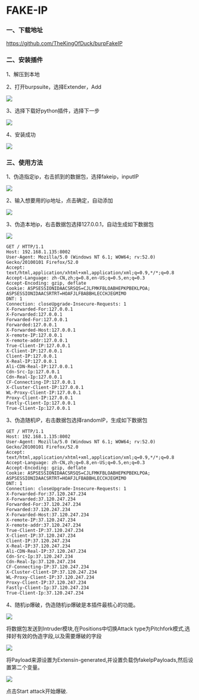 # FAKE-IP

### 一、下载地址

https://github.com/TheKingOfDuck/burpFakeIP

### 二、安装插件

1、解压到本地

2、打开burpsuite，选择Extender，Add

![](../../.gitbook/assets/image%20%28282%29.png)

3、选择下载好python插件，选择下一步

![](../../.gitbook/assets/image%20%28281%29.png)

4、安装成功

![](../../.gitbook/assets/image%20%28292%29.png)

### 三、使用方法

1、伪造指定ip，右击抓到的数据包，选择fakeip，inputIP

![](../../.gitbook/assets/image%20%28284%29.png)

2、输入想要用的ip地址，点击确定，自动添加

![](../../.gitbook/assets/image%20%28287%29.png)

3、伪造本地ip，右击数据包选择127.0.0.1，自动生成如下数据包

![](../../.gitbook/assets/image%20%28293%29.png)

```text
GET / HTTP/1.1
Host: 192.168.1.135:8002
User-Agent: Mozilla/5.0 (Windows NT 6.1; WOW64; rv:52.0) Gecko/20100101 Firefox/52.0
Accept: text/html,application/xhtml+xml,application/xml;q=0.9,*/*;q=0.8
Accept-Language: zh-CN,zh;q=0.8,en-US;q=0.5,en;q=0.3
Accept-Encoding: gzip, deflate
Cookie: ASPSESSIONIDAACSRSQS=CJLFMKFBLOABHEPKPBEKLPOA; ASPSESSIONIDAACSRTRT=HOAFJLFBABBHLECCHJEGMIMO
DNT: 1
Connection: closeUpgrade-Insecure-Requests: 1
X-Forwarded-For:127.0.0.1
X-Forwarded:127.0.0.1
Forwarded-For:127.0.0.1
Forwarded:127.0.0.1
X-Forwarded-Host:127.0.0.1
X-remote-IP:127.0.0.1
X-remote-addr:127.0.0.1
True-Client-IP:127.0.0.1
X-Client-IP:127.0.0.1
Client-IP:127.0.0.1
X-Real-IP:127.0.0.1
Ali-CDN-Real-IP:127.0.0.1
Cdn-Src-Ip:127.0.0.1
Cdn-Real-Ip:127.0.0.1
CF-Connecting-IP:127.0.0.1
X-Cluster-Client-IP:127.0.0.1
WL-Proxy-Client-IP:127.0.0.1
Proxy-Client-IP:127.0.0.1
Fastly-Client-Ip:127.0.0.1
True-Client-Ip:127.0.0.1
```

3、伪造随机IP，右击数据包选择randomIP，生成如下数据包

```text
GET / HTTP/1.1
Host: 192.168.1.135:8002
User-Agent: Mozilla/5.0 (Windows NT 6.1; WOW64; rv:52.0) Gecko/20100101 Firefox/52.0
Accept: text/html,application/xhtml+xml,application/xml;q=0.9,*/*;q=0.8
Accept-Language: zh-CN,zh;q=0.8,en-US;q=0.5,en;q=0.3
Accept-Encoding: gzip, deflate
Cookie: ASPSESSIONIDAACSRSQS=CJLFMKFBLOABHEPKPBEKLPOA; ASPSESSIONIDAACSRTRT=HOAFJLFBABBHLECCHJEGMIMO
DNT: 1
Connection: closeUpgrade-Insecure-Requests: 1
X-Forwarded-For:37.120.247.234
X-Forwarded:37.120.247.234
Forwarded-For:37.120.247.234
Forwarded:37.120.247.234
X-Forwarded-Host:37.120.247.234
X-remote-IP:37.120.247.234
X-remote-addr:37.120.247.234
True-Client-IP:37.120.247.234
X-Client-IP:37.120.247.234
Client-IP:37.120.247.234
X-Real-IP:37.120.247.234
Ali-CDN-Real-IP:37.120.247.234
Cdn-Src-Ip:37.120.247.234
Cdn-Real-Ip:37.120.247.234
CF-Connecting-IP:37.120.247.234
X-Cluster-Client-IP:37.120.247.234
WL-Proxy-Client-IP:37.120.247.234
Proxy-Client-IP:37.120.247.234
Fastly-Client-Ip:37.120.247.234
True-Client-Ip:37.120.247.234
```

4、随机ip爆破，伪造随机ip爆破是本插件最核心的功能。

![](../../.gitbook/assets/image%20%28285%29.png)

将数据包发送到Intruder模块,在Positions中切换Attack type为Pitchfork模式,选择好有效的伪造字段,以及需要爆破的字段

![](../../.gitbook/assets/image%20%28283%29.png)

将Payload来源设置为Extensin-generated,并设置负载伪fakeIpPayloads,然后设置第二个变量。

![](../../.gitbook/assets/image%20%28278%29.png)

点击Start attack开始爆破.



